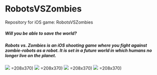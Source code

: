 # RobotsVSZombies
Repository for iOS game: RobotsVSZombies

##### Will you be able to save the world?

##### Robots vs. Zombies is an iOS shooting game where you fight against zombie-robots as a robot. It is set in a future world in which humans no longer live on the planet.

![](http://zhangtong.weebly.com/uploads/1/0/5/7/105780875/firstscreen_orig.png) =208x370)
![](http://zhangtong.weebly.com/uploads/1/0/5/7/105780875/gamescreen_orig.png) =208x370)
![](http://zhangtong.weebly.com/uploads/1/0/5/7/105780875/winscreen_orig.png) =208x370)
![](http://zhangtong.weebly.com/uploads/1/0/5/7/105780875/losescreen_orig.png) =208x370)



